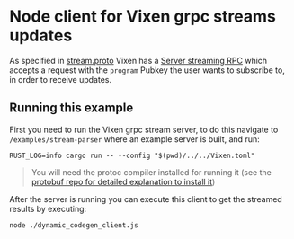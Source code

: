 # Node client for Vixen grpc streams updates

As specified in [stream.proto](/crates/proto/proto/stream.proto) Vixen has a [Server streaming RPC](https://grpc.io/docs/what-is-grpc/core-concepts/#server-streaming-rpc) which accepts a request with the `program` Pubkey the user wants to subscribe to, in order to receive updates.

## Running this example

First you need to run the Vixen grpc stream server, to do this navigate to `/examples/stream-parser` where an example server is built, and run:

```
RUST_LOG=info cargo run -- --config "$(pwd)/../../Vixen.toml"
```

> You will need the protoc compiler installed for running it (see the [protobuf repo for detailed explanation to install it](https://github.com/protocolbuffers/protobuf?tab=readme-ov-file#protobuf-compiler-installation))

After the server is running you can execute this client to get the streamed results by executing:

```
node ./dynamic_codegen_client.js
```
